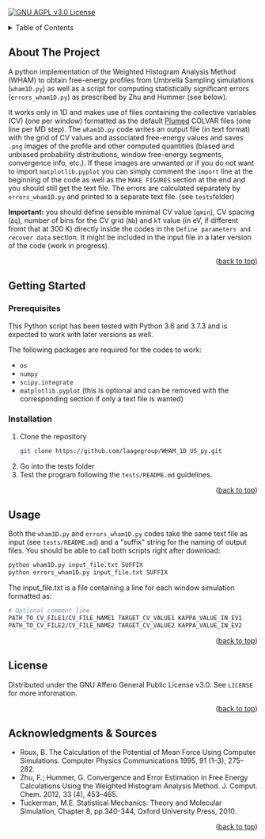 <div id="top"></div>

<!-- PROJECT SHIELDS -->

[![GNU AGPL v3.0 License][license-shield]][license-url]

<!-- TABLE OF CONTENTS -->

<details>
  <summary>Table of Contents</summary>
  <ol>
    <li>
      <a href="#about">About The Project</a>
    </li>
    <li>
      <a href="#getting-started">Getting Started</a>
      <ul>
        <li><a href="#prerequisites">Prerequisites</a></li>
        <li><a href="#installation">Installation</a></li>
      </ul>
    </li>
    <li><a href="#usage">Usage</a></li>
    <li><a href="#license">License</a></li>
    <li><a href="#acknowledgments">Acknowledgments</a></li>
  </ol>
</details>

<!-- ABOUT THE PROJECT -->
<div id="about"></div>

## About The Project

A python implementation of the Weighted Histogram Analysis Method (WHAM) to obtain free-energy profiles from Umbrella Sampling simulations (`wham1D.py`) as well as a script for computing statistically significant errors (`errors_wham1D.py`) as prescribed by Zhu and Hummer (see below). 

It works only in 1D and makes use of files containing the collective variables (CV) (one per window) formatted as the default [Plumed](https://www.plumed.org/) COLVAR files (one line per MD step). The `wham1D.py` code writes an output file (in text format) with the grid of CV values and associated free-energy values and saves `.png` images of the profile and other computed quantities (biased and unbiased probability distributions, window free-energy segments, convergence info, etc.). If these images are unwanted or if you do not want to import `matplotlib.pyplot` you can simply comment the `import` line at the beginning of the code as well as the `MAKE FIGURES` section at the end and you should still get the text file. The errors are calculated separately by `errors_wham1D.py` and printed to a separate text file. (see `tests`folder)

**Important:** you should define sensible minimal CV value (`qmin`), CV spacing (`Δq`), number of bins for the CV grid (`Nb`) and `kT` value (in eV, if different fromt that at 300 K) directly inside the codes in the `Define parameters and recover data` section. It might be included in the input file in a later version of the code (work in progress).

<p align="right">(<a href="#top">back to top</a>)</p>

<!-- GETTING STARTED -->
<div id="getting-started"></div>

## Getting Started

<div id="prerequisites"></div>

### Prerequisites

This Python script has been tested with Python 3.6 and 3.7.3 and is expected to work with later versions as well.

The following packages are required for the codes to work:
* `os` 
* `numpy`
* `scipy.integrate`
* `matplotlib.pyplot` (this is optional and can be removed with the corresponding section if only a text file is wanted)

<div id="installation"></div>

### Installation

1. Clone the repository
   ```sh
   git clone https://github.com/laagegroup/WHAM_1D_US_py.git
   ```
2. Go into the tests folder
3. Test the program following the `tests/README.md` guidelines. 

<p align="right">(<a href="#top">back to top</a>)</p>

<!-- USAGE EXAMPLES -->
<div id="usage"></div>

## Usage

Both the `wham1D.py` and `errors_wham1D.py` codes take the same text file as input (see `tests/README.md`) and a "suffix" string for the naming of output files. You should be able to call both scripts right after download: 

   ```sh
   python wham1D.py input_file.txt SUFFIX
   python errors_wham1D.py input_file.txt SUFFIX
   ```

The input_file.txt is a file containing a line for each window simulation formatted as:

   ```sh
   # Optional comment line
   PATH_TO_CV_FILE1/CV_FILE_NAME1 TARGET_CV_VALUE1 KAPPA_VALUE_IN_EV1 
   PATH_TO_CV_FILE2/CV_FILE_NAME2 TARGET_CV_VALUE2 KAPPA_VALUE_IN_EV2 
   ```

<p align="right">(<a href="#top">back to top</a>)</p>

<!-- LICENSE -->
<div id="license"></div>

## License

Distributed under the GNU Affero General Public License v3.0. See `LICENSE` for more information.

<p align="right">(<a href="#top">back to top</a>)</p>

<!-- ACKNOWLEDGMENTS -->
<div id="acknowledgments"></div>

## Acknowledgments & Sources

* Roux, B. The Calculation of the Potential of Mean Force Using Computer Simulations. Computer Physics Communications 1995, 91 (1–3), 275–282.
* Zhu, F.; Hummer, G. Convergence and Error Estimation in Free Energy Calculations Using the Weighted Histogram Analysis Method. J. Comput. Chem. 2012, 33 (4), 453–465.
* Tuckerman, M.E. Statistical Mechanics: Theory and Molecular Simulation, Chapter 8, pp.340-344, Oxford University Press, 2010.

<p align="right">(<a href="#top">back to top</a>)</p>

<!-- MARKDOWN LINKS & IMAGES -->
<!-- https://www.markdownguide.org/basic-syntax/#reference-style-links -->
[license-shield]: https://img.shields.io/github/license/laagegroup/0_Template.svg?style=for-the-badge
[license-url]: https://github.com/laagegroup/0_Template/blob/main/LICENSE
